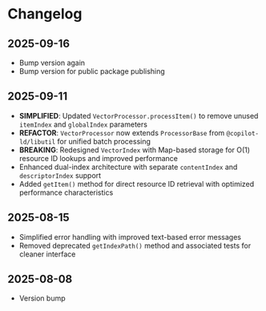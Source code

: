 # Changelog

## 2025-09-16

- Bump version again
- Bump version for public package publishing

## 2025-09-11

- **SIMPLIFIED**: Updated `VectorProcessor.processItem()` to remove unused
  `itemIndex` and `globalIndex` parameters
- **REFACTOR**: `VectorProcessor` now extends `ProcessorBase` from
  `@copilot-ld/libutil` for unified batch processing
- **BREAKING**: Redesigned `VectorIndex` with Map-based storage for O(1)
  resource ID lookups and improved performance
- Enhanced dual-index architecture with separate `contentIndex` and
  `descriptorIndex` support
- Added `getItem()` method for direct resource ID retrieval with optimized
  performance characteristics

## 2025-08-15

- Simplified error handling with improved text-based error messages
- Removed deprecated `getIndexPath()` method and associated tests for cleaner
  interface

## 2025-08-08

- Version bump
